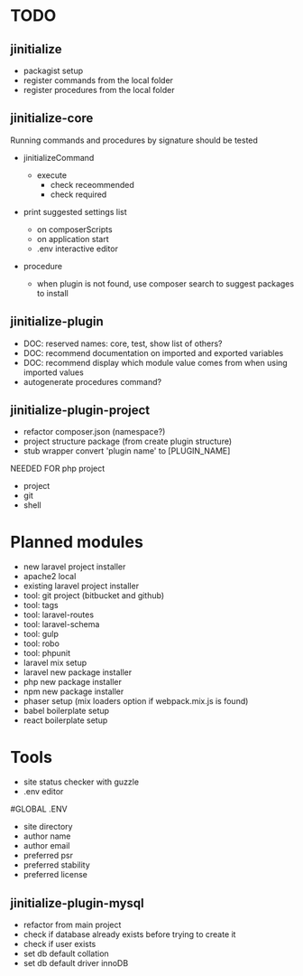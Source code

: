 # TODO

## jinitialize

* packagist setup
* register commands from the local folder
* register procedures from the local folder


## jinitialize-core

Running commands and procedures by signature should be tested

* jinitializeCommand
    * execute
        * check receommended
        * check required

* print suggested settings list
    * on composerScripts
    * on application start
    * .env interactive editor

* procedure
    * when plugin is not found, use composer search to suggest packages to install


## jinitialize-plugin

* DOC: reserved names: core, test, show list of others?
* DOC: recommend documentation on imported and exported variables
* DOC: recommend display which module value comes from when using imported values
* autogenerate procedures command?


## jinitialize-plugin-project

* refactor composer.json (namespace?)
* project structure package (from create plugin structure)
* stub wrapper convert 'plugin name' to [PLUGIN_NAME]



NEEDED FOR php project
* project
* git
* shell




# Planned modules

* new laravel project installer
* apache2 local
* existing laravel project installer
* tool: git project (bitbucket and github)
* tool: tags
* tool: laravel-routes
* tool: laravel-schema
* tool: gulp
* tool: robo
* tool: phpunit
* laravel mix setup
* laravel new package installer
* php new package installer
* npm new package installer
* phaser setup (mix loaders option if webpack.mix.js is found)
* babel boilerplate setup
* react boilerplate setup


# Tools
* site status checker with guzzle
* .env editor

#GLOBAL .ENV
* site directory
* author name
* author email
* preferred psr
* preferred stability
* preferred license


## jinitialize-plugin-mysql

* refactor from main project
* check if database already exists before trying to create it
* check if user exists
* set db default collation
* set db default driver innoDB

